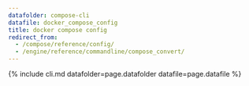 ```yaml
---
datafolder: compose-cli
datafile: docker_compose_config
title: docker compose config
redirect_from:
  - /compose/reference/config/
  - /engine/reference/commandline/compose_convert/
---
```

<!--
Sorry, but the contents of this page are automatically generated from
Docker's source code. If you want to suggest a change to the text that appears
here, you'll need to find the string by searching this repo:
https://github.com/docker/compose
-->
{% include cli.md datafolder=page.datafolder datafile=page.datafile %}
